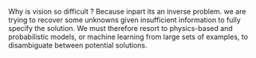 
Why is vision so difficult ?
Because inpart its an inverse problem. we are trying to recover some unknowns given insufficient information to fully specify the solution. We must therefore resort to physics-based and probabilistic models, or machine learning from large sets of examples, to disambiguate between potential solutions.

